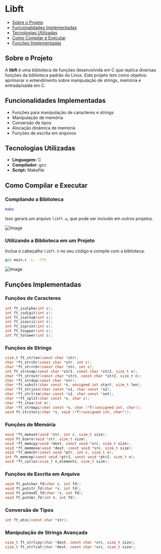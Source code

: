# Libft

- [Sobre o Projeto](#sobre-o-projeto)
- [Funcionalidades Implementadas](#funcionalidades-implementadas)
- [Tecnologias Utilizadas](#tecnologias-utilizadas)
- [Como Compilar e Executar](#como-compilar-e-executar)
- [Funções Implementadas](#funcoes-implementadas)

## Sobre o Projeto

A **libft** é uma biblioteca de funções desenvolvida em C que replica diversas funções da biblioteca padrão do Linux. Este projeto tem como objetivo aprimorar o entendimento sobre manipulação de strings, memória e entrada/saída em C.

## Funcionalidades Implementadas

- Funções para manipulação de caracteres e strings
- Manipulação de memória
- Conversão de tipos
- Alocação dinâmica de memória
- Funções de escrita em arquivos

## Tecnologias Utilizadas

- **Linguagem:** C
- **Compilador:** gcc
- **Script:** Makefile

## Como Compilar e Executar

### Compilando a Biblioteca

```sh
make
```

Isso gerará um arquivo `libft.a`, que pode ser incluído em outros projetos.

![Image](https://github.com/user-attachments/assets/deba5e01-54d1-4f34-9927-eabec8e81dbd)

### Utilizando a Biblioteca em um Projeto

Inclua o cabeçalho `libft.h` no seu código e compile com a biblioteca:

```sh
gcc main.c -L. -lft
```

![Image](https://github.com/user-attachments/assets/7f961b36-cfcc-42ff-ae1c-14329d25b89e)

## Funções Implementadas

### Funções de Caracteres

```c
int ft_isalpha(int c);
int ft_isdigit(int c);
int ft_isalnum(int c);
int ft_isascii(int c);
int ft_isprint(int c);
int ft_toupper(int c);
int ft_tolower(int c);
```

### Funções de Strings

```c
size_t ft_strlen(const char *str);
char *ft_strchr(const char *str, int c);
char *ft_strrchr(const char *str, int c);
int ft_strncmp(const char *str1, const char *str2, size_t n);
char *ft_strnstr(const char *str1, const char *str2, size_t n);
char *ft_strdup(const char *str);
char *ft_substr(char const *s, unsigned int start, size_t len);
char *ft_strjoin(char const *s1, char const *s2);
char *ft_strtrim(char const *s1, char const *set);
char **ft_split(char const *s, char c);
char *ft_itoa(int n);
char *ft_strmapi(char const *s, char (*f)(unsigned int, char));
void ft_striteri(char *s, void (*f)(unsigned int, char*));
```

### Funções de Memória

```c
void *ft_memset(void *str, int c, size_t size);
void ft_bzero(void *str, size_t size);
void *ft_memcpy(void *dest, const void *src, size_t size);
void *ft_memmove(void *dest, const void *src, size_t size);
void *ft_memchr(const void *ptr, int c, size_t n);
int ft_memcmp(const void *ptr1, const void *ptr2, size_t n);
void *ft_calloc(size_t n_elements, size_t size);
```

### Funções de Escrita em Arquivo

```c
void ft_putchar_fd(char c, int fd);
void ft_putstr_fd(char *s, int fd);
void ft_putendl_fd(char *s, int fd);
void ft_putnbr_fd(int n, int fd);
```

### Conversão de Tipos

```c
int ft_atoi(const char *str);
```

### Manipulação de Strings Avançada

```c
size_t ft_strlcpy(char *dest, const char *src, size_t size);
size_t ft_strlcat(char *dest, const char *src, size_t size);
```
